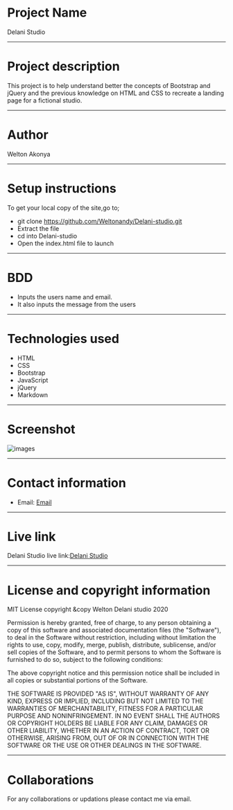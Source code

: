 # Project Name
Delani Studio

***

# Project description
This project is to help understand better the concepts of  Bootstrap and jQuery
and the previous knowledge on HTML and CSS to recreate a landing page for a
fictional studio.

***

# Author
Welton Akonya

***

# Setup instructions
To get your local copy of the site,go to;
* git clone https://github.com/Weltonandy/Delani-studio.git
* Extract the file
* cd into Delani-studio
* Open the index.html file to launch

***

# BDD
* Inputs the users name and email.
* It also inputs the message from the users

***

# Technologies used
* HTML
* CSS
* Bootstrap
* JavaScript
* jQuery
* Markdown

***


# Screenshot
![images](logo/logo.png)

***


# Contact information
* Email: [Email](weltonandy1@gmail.com)

***

# Live link
Delani Studio live link:[Delani Studio](https://weltonandy.github.io/Delani-studio/)

***


# License and copyright information
MIT License copyright &copy Welton Delani studio 2020

Permission is hereby granted, free of charge, to any person obtaining a copy
of this software and associated documentation files (the "Software"), to deal
in the Software without restriction, including without limitation the rights
to use, copy, modify, merge, publish, distribute, sublicense, and/or sell
copies of the Software, and to permit persons to whom the Software is
furnished to do so, subject to the following conditions:

The above copyright notice and this permission notice shall be included in all
copies or substantial portions of the Software.

THE SOFTWARE IS PROVIDED "AS IS", WITHOUT WARRANTY OF ANY KIND, EXPRESS OR
IMPLIED, INCLUDING BUT NOT LIMITED TO THE WARRANTIES OF MERCHANTABILITY,
FITNESS FOR A PARTICULAR PURPOSE AND NONINFRINGEMENT. IN NO EVENT SHALL THE
AUTHORS OR COPYRIGHT HOLDERS BE LIABLE FOR ANY CLAIM, DAMAGES OR OTHER
LIABILITY, WHETHER IN AN ACTION OF CONTRACT, TORT OR OTHERWISE, ARISING FROM,
OUT OF OR IN CONNECTION WITH THE SOFTWARE OR THE USE OR OTHER DEALINGS IN THE
SOFTWARE.

***
# Collaborations
For any collaborations or updations please contact me via email.
